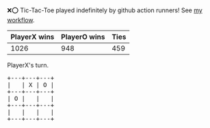 :x::o: Tic-Tac-Toe played indefinitely by github action runners! See [my workflow](.github/workflows/play.yaml).

|PlayerX wins|PlayerO wins|Ties|
|-|-|-|
|1026|948|459|

PlayerX's turn.

<pre>
+---+---+---+
|   | X | O |
+---+---+---+
| O |   |   |
+---+---+---+
|   |   |   |
+---+---+---+
</pre>